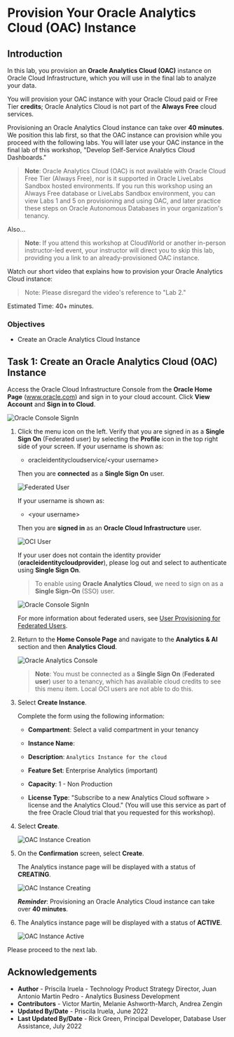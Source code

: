 # Provision Your Oracle Analytics Cloud (OAC) Instance

## Introduction

In this lab, you provision an **Oracle Analytics Cloud (OAC)** instance on Oracle Cloud Infrastructure, which you will use in the final lab to analyze your data.

You will provision your OAC instance with your Oracle Cloud paid or Free Tier **credits**; Oracle Analytics Cloud is not part of the **Always Free** cloud services.

Provisioning an Oracle Analytics Cloud instance can take over **40 minutes**. We position this lab first, so that the OAC instance can provision while you proceed with the following labs. You will later use your OAC instance in the final lab of this workshop, "Develop Self-Service Analytics Cloud Dashboards."

> **Note**: Oracle Analytics Cloud (OAC) is not available with Oracle Cloud Free Tier (Always Free), nor is it supported in Oracle LiveLabs Sandbox hosted environments. If you run this workshop using an Always Free database or LiveLabs Sandbox environment, you can view Labs 1 and 5 on provisioning and using OAC, and later practice these steps on Oracle Autonomous Databases in your organization's tenancy.

Also...

> **Note**: If you attend this workshop at CloudWorld or another in-person instructor-led event, your instructor will direct you to skip this lab, providing you a link to  an already-provisioned OAC instance.

Watch our short video that explains how to provision your Oracle Analytics Cloud instance:

> Note: Please disregard the video's reference to "Lab 2."

[](youtube:ZAqXlhivQCg)

Estimated Time: 40+ minutes.

### Objectives
- Create an Oracle Analytics Cloud Instance

## Task 1: Create an Oracle Analytics Cloud (OAC) Instance

Access the Oracle Cloud Infrastructure Console from the **Oracle Home Page** (www.oracle.com) and sign in to your cloud account. Click **View Account** and **Sign in to Cloud**.

![Oracle Console SignIn](./images/cloud-signin.png)

1. Click the menu icon on the left. Verify that you are signed in as a **Single Sign On** (Federated user) by selecting the **Profile** icon in the top right side of your screen. If your username is shown as:

    - oracleidentitycloudservice/&lt;your username&gt;

    Then you are **connected** as a **Single Sign On** user.

    ![Federated User](./images/federated-user.png)

    If your username is shown as:

    -  &lt;your username&gt;

    Then you are **signed in** as an **Oracle Cloud Infrastructure** user.

    ![OCI User](./images/oci-user.png)

    If your user does not contain the identity provider (**oracleidentitycloudprovider**), please log out and select to authenticate
    using **Single Sign On**.
    > To enable using **Oracle Analytics Cloud**, we need to sign on as a **Single Sign-On** (SSO) user.

    ![Oracle Console SignIn](./images/console-signin.png)

    For more information about federated users, see [User Provisioning for Federated Users](https://docs.cloud.oracle.com/en-us/iaas/Content/Identity/Tasks/usingscim.htm).

2. Return to the **Home Console Page** and navigate to the **Analytics & AI** section and then **Analytics Cloud**.

    ![Oracle Analytics Console](https://oracle-livelabs.github.io/common/images/console/analytics-oac.png " ")

    > **Note**: You must be connected as a **Single Sign On** (**Federated user**) user to a tenancy, which has available cloud credits to see this menu item. Local OCI users are not able to do this.

3. Select **Create Instance**.

    Complete the form using the following information:

    - **Compartment**: Select a valid compartment in your tenancy

    - **Instance Name**: [](var:oac_instance_name)

    - **Description**: `Analytics Instance for the cloud`

    - **Feature Set**: Enterprise Analytics (important)

    - **Capacity**: 1 - Non Production

    - **License Type**: "Subscribe to a new Analytics Cloud software > license and the Analytics Cloud." (You will use this service as part of the free Oracle Cloud trial that you requested for this workshop).

4. Select **Create**.

    ![OAC Instance Creation](./images/oac-creation-details-new.png)

5. On the **Confirmation** screen, select **Create**.

    The Analytics instance page will be displayed with a status of **CREATING**.

    ![OAC Instance Creating](./images/oac-creating.png)

    ***Reminder***: Provisioning an Oracle Analytics Cloud instance can take over **40 minutes**.

6. The Analytics instance page will be displayed with a status of **ACTIVE**.

    ![OAC Instance Active](./images/oac-active.png)

Please proceed to the next lab.

## **Acknowledgements**

- **Author** - Priscila Iruela - Technology Product Strategy Director, Juan Antonio Martin Pedro - Analytics Business Development
- **Contributors** - Victor Martin, Melanie Ashworth-March, Andrea Zengin
- **Updated By/Date** - Priscila Iruela, June 2022
- **Last Updated By/Date** - Rick Green, Principal Developer, Database User Assistance, July 2022
